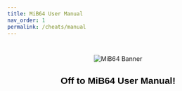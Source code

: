 ```yaml
---
title: MiB64 User Manual
nav_order: 1
permalink: /cheats/manual
---
```


<p align="center">
  <img src="/cheats/assets/images/01/mib64_banner.png" alt="MiB64 Banner" style="max-width:80%; margin-top:2em;" />
</p>

<h2 style="text-align:center; color:#000; font-family:sans-serif;">Off to MiB64 User Manual!</h2>

<!-- ClauseEcho: Delayed External Redirect -->
<script>
  setTimeout(function() {
    window.location.href = "https://mib64.github.io/manual/";
  }, 400); // 400ms delay to allow image to load
</script>
